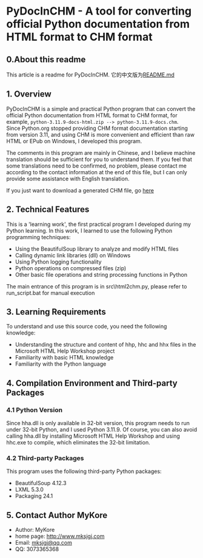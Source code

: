 # PyDocInCHM - A tool for converting official Python documentation from HTML format to CHM format

## 0.About this readme
This article is a readme for PyDocInCHM. 它的中文版为[README.md](README.md)

## 1. Overview

PyDocInCHM is a simple and practical Python program that can convert the official Python documentation from HTML format to CHM format, for example, `python-3.11.9-docs-html.zip --> python-3.11.9-docs.chm`.   
Since Python.org stopped providing CHM format documentation starting from version 3.11, and using CHM is more convenient and efficient than raw HTML or EPub on Windows, I developed this program.  
  
The comments in this program are mainly in Chinese, and I believe machine translation should be sufficient for you to understand them. If you feel that some translations need to be confirmed, no problem, please contact me according to the contact information at the end of this file, but I can only provide some assistance with English translation.  
  
If you just want to download a generated CHM file, go [here](../../../PD-CHM)

## 2. Technical Features

This is a 'learning work', the first practical program I developed during my Python learning. In this work, I learned to use the following Python programming techniques:  
- Using the BeautifulSoup library to analyze and modify HTML files
- Calling dynamic link libraries (dll) on Windows
- Using Python logging functionality
- Python operations on compressed files (zip)
- Other basic file operations and string processing functions in Python  

The main entrance of this program is in src\html2chm.py, please refer to run_script.bat for manual execution

## 3. Learning Requirements

To understand and use this source code, you need the following knowledge:
- Understanding the structure and content of hhp, hhc and hhx files in the Microsoft HTML Help Workshop project
- Familiarity with basic HTML knowledge
- Familiarity with the Python language

## 4. Compilation Environment and Third-party Packages

### 4.1 Python Version

Since hha.dll is only available in 32-bit version, this program needs to run under 32-bit Python, and I used Python 3.11.9. Of course, you can also avoid calling hha.dll by installing Microsoft HTML Help Workshop and using hhc.exe to compile, which eliminates the 32-bit limitation.

### 4.2 Third-party Packages

This program uses the following third-party Python packages:

- BeautifulSoup 4.12.3
- LXML 5.3.0
- Packaging 24.1

## 5. Contact Author MyKore
- Author: MyKore 
- home page: http://www.mksjgj.com
- Email: mksjgj@qq.com
- QQ: 3073365368
